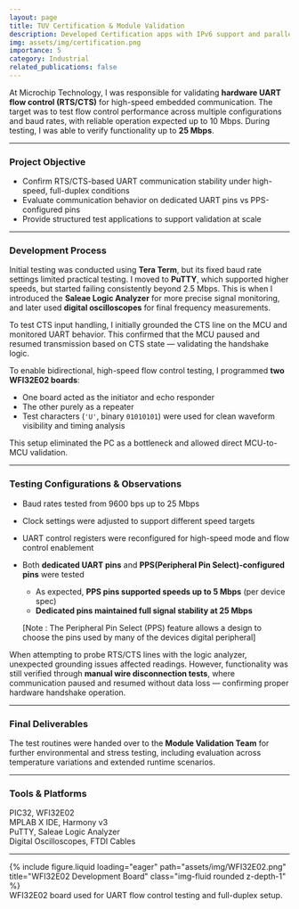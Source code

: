 ```yaml
---
layout: page
title: TUV Certification & Module Validation
description: Developed Certification apps with IPv6 support and parallel testing for UART, SPI, ADC, I2C, PWM, Wi-Fi, and Ethernet peripherals.certification on PIC32MZW1
img: assets/img/certification.png
importance: 5
category: Industrial
related_publications: false
---
```


At Microchip Technology, I was responsible for validating **hardware UART flow control (RTS/CTS)** for high-speed embedded communication. The target was to test flow control performance across multiple configurations and baud rates, with reliable operation expected up to 10 Mbps. During testing, I was able to verify functionality up to **25 Mbps**.

---

### Project Objective

- Confirm RTS/CTS-based UART communication stability under high-speed, full-duplex conditions
- Evaluate communication behavior on dedicated UART pins vs PPS-configured pins
- Provide structured test applications to support validation at scale

---

### Development Process

Initial testing was conducted using **Tera Term**, but its fixed baud rate settings limited practical testing. I moved to **PuTTY**, which supported higher speeds, but started failing consistently beyond 2.5 Mbps. This is when I introduced the **Saleae Logic Analyzer** for more precise signal monitoring, and later used **digital oscilloscopes** for final frequency measurements.

To test CTS input handling, I initially grounded the CTS line on the MCU and monitored UART behavior. This confirmed that the MCU paused and resumed transmission based on CTS state — validating the handshake logic.

To enable bidirectional, high-speed flow control testing, I programmed **two WFI32E02 boards**:

- One board acted as the initiator and echo responder
- The other purely as a repeater
- Test characters (`'U'`, binary `01010101`) were used for clean waveform visibility and timing analysis

This setup eliminated the PC as a bottleneck and allowed direct MCU-to-MCU validation.

---

### Testing Configurations & Observations

- Baud rates tested from 9600 bps up to 25 Mbps
- Clock settings were adjusted to support different speed targets
- UART control registers were reconfigured for high-speed mode and flow control enablement
- Both **dedicated UART pins** and **PPS(Peripheral Pin Select)-configured pins** were tested

  - As expected, **PPS pins supported speeds up to 5 Mbps** (per device spec)
  - **Dedicated pins maintained full signal stability at 25 Mbps**

  [Note : The Peripheral Pin Select (PPS) feature allows a design to choose the pins used by many of the devices digital peripheral]

When attempting to probe RTS/CTS lines with the logic analyzer, unexpected grounding issues affected readings. However, functionality was still verified through **manual wire disconnection tests**, where communication paused and resumed without data loss — confirming proper hardware handshake operation.

---

### Final Deliverables

The test routines were handed over to the **Module Validation Team** for further environmental and stress testing, including evaluation across temperature variations and extended runtime scenarios.

---

### Tools & Platforms

PIC32, WFI32E02  
MPLAB X IDE, Harmony v3  
PuTTY, Saleae Logic Analyzer  
Digital Oscilloscopes, FTDI Cables

---

<div class="row">
  <div class="col-sm mt-3 mt-md-0">
    {% include figure.liquid loading="eager" path="assets/img/WFI32E02.png" title="WFI32E02 Development Board" class="img-fluid rounded z-depth-1" %}
  </div>
</div>

<div class="caption">
  WFI32E02 board used for UART flow control testing and full-duplex setup.
</div>

